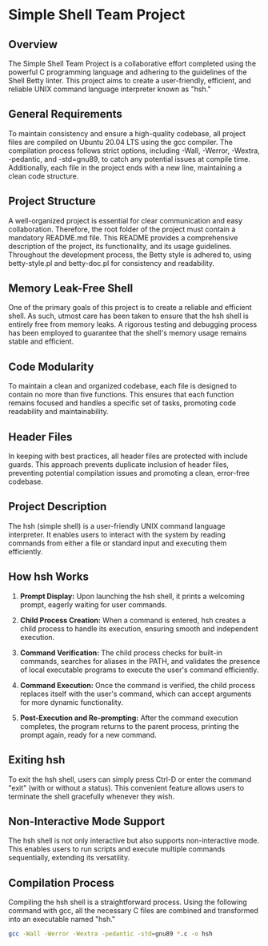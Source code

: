 # Simple Shell Team Project

## Overview

The Simple Shell Team Project is a collaborative effort completed using the powerful C programming language and adhering to the guidelines of the Shell Betty linter. This project aims to create a user-friendly, efficient, and reliable UNIX command language interpreter known as "hsh."

## General Requirements

To maintain consistency and ensure a high-quality codebase, all project files are compiled on Ubuntu 20.04 LTS using the gcc compiler. The compilation process follows strict options, including -Wall, -Werror, -Wextra, -pedantic, and -std=gnu89, to catch any potential issues at compile time. Additionally, each file in the project ends with a new line, maintaining a clean code structure.

## Project Structure

A well-organized project is essential for clear communication and easy collaboration. Therefore, the root folder of the project must contain a mandatory README.md file. This README provides a comprehensive description of the project, its functionality, and its usage guidelines. Throughout the development process, the Betty style is adhered to, using betty-style.pl and betty-doc.pl for consistency and readability.

## Memory Leak-Free Shell

One of the primary goals of this project is to create a reliable and efficient shell. As such, utmost care has been taken to ensure that the hsh shell is entirely free from memory leaks. A rigorous testing and debugging process has been employed to guarantee that the shell's memory usage remains stable and efficient.

## Code Modularity

To maintain a clean and organized codebase, each file is designed to contain no more than five functions. This ensures that each function remains focused and handles a specific set of tasks, promoting code readability and maintainability.

## Header Files

In keeping with best practices, all header files are protected with include guards. This approach prevents duplicate inclusion of header files, preventing potential compilation issues and promoting a clean, error-free codebase.

## Project Description

The hsh (simple shell) is a user-friendly UNIX command language interpreter. It enables users to interact with the system by reading commands from either a file or standard input and executing them efficiently.

## How hsh Works

1. **Prompt Display:** Upon launching the hsh shell, it prints a welcoming prompt, eagerly waiting for user commands.

2. **Child Process Creation:** When a command is entered, hsh creates a child process to handle its execution, ensuring smooth and independent execution.

3. **Command Verification:** The child process checks for built-in commands, searches for aliases in the PATH, and validates the presence of local executable programs to execute the user's command efficiently.

4. **Command Execution:** Once the command is verified, the child process replaces itself with the user's command, which can accept arguments for more dynamic functionality.

5. **Post-Execution and Re-prompting:** After the command execution completes, the program returns to the parent process, printing the prompt again, ready for a new command.

## Exiting hsh

To exit the hsh shell, users can simply press Ctrl-D or enter the command "exit" (with or without a status). This convenient feature allows users to terminate the shell gracefully whenever they wish.

## Non-Interactive Mode Support

The hsh shell is not only interactive but also supports non-interactive mode. This enables users to run scripts and execute multiple commands sequentially, extending its versatility.

## Compilation Process

Compiling the hsh shell is a straightforward process. Using the following command with gcc, all the necessary C files are combined and transformed into an executable named "hsh."

```bash
gcc -Wall -Werror -Wextra -pedantic -std=gnu89 *.c -o hsh
